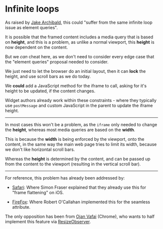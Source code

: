 # Infinite loops

As raised by [Jake Archibald](https://lists.w3.org/Archives/Public/www-style/2016Feb/0065.html), this could "suffer from the same infinite loop issue as element queries".

It is possible that the framed content includes a media query that is based on **height**, and this is a problem, as unlike a normal viewport, this **height** is now dependent on the content.

But we *can* cheat here, as we don't need to consider every edge case that the "element queries" proposal needed to consider.

We just need to let the browser do an initial layout, then it can **lock** the height, and use scroll bars as we do today.

We **could** add a JavaScript method for the iframe to call, asking for it's height to be updated, if the content changes.

Widget authors already work within these constraints - where they typically use `postMessage` and custom JavaScript in the parent to update the iframe height.

---

In most cases this won't be a problem, as the `iframe` only needed to change the **height**, whereas most media queries are based on the **width**.

This is because the **width** is being enforced by the viewport, onto the content, in the same way the main web page tries to limit its width, because we don't like horizontal scroll bars.

Whereas the **height** is determined by the content, and can be passed up from the content to the viewport (resulting in the vertical scroll bar).

---

For reference, this problem has already been addressed by:

* [Safari](https://lists.w3.org/Archives/Public/www-style/2016Feb/0187.html): Where Simon Fraser explained that they already use this for "frame flattening" on iOS.

* [FireFox](https://lists.w3.org/Archives/Public/www-style/2016Feb/0067.html): Where Robert O'Callahan implemented this for the seamless attribute.

The only opposition has been from [Ojan Vafai](https://lists.w3.org/Archives/Public/www-style/2016Feb/0180.html) (Chrome), who wants to half implement this feature via [ResizeObserver](https://lists.w3.org/Archives/Public/www-style/2016Feb/0252.html).

